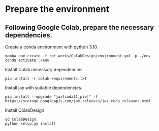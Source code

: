 # Prepare the environment

## Following Google Colab, prepare the necessary dependencies.

Create a conda environment with python 3.10.
```shell
mamba env create -f ref_works/ColabDesign/environment.yml -p ./env
conda activate ./env
```

Install Colab necessary dependencies.
```shell
pip install -r colab-requirements.txt
```

Install jax with suitable dependencies.
```shell
pip install --upgrade "jax[cuda11_pip]" -f https://storage.googleapis.com/jax-releases/jax_cuda_releases.html 
```

Install ColabDesign
```shell
cd ColabDesign
python setup.py install
```
